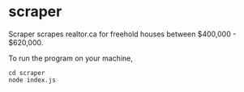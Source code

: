 # scraper

Scraper scrapes realtor.ca for freehold houses between $400,000 - $620,000.

To run the program on your machine,

```
cd scraper
node index.js
```
